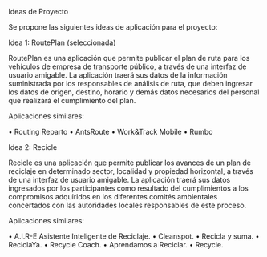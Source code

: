 Ideas de Proyecto

Se propone las siguientes ideas de aplicación para el proyecto:

Idea 1: RoutePlan (seleccionada)

RoutePlan es una aplicación que permite publicar el plan de ruta para los vehículos de empresa de transporte público, a través de una interfaz de usuario amigable. La aplicación traerá sus datos de la información suministrada por los responsables de análisis de ruta, que deben ingresar los datos de origen, destino, horario y demás datos necesarios del personal que realizará el cumplimiento del plan.

Aplicaciones similares:

  •	Routing Reparto
  •	AntsRoute
  •	Work&Track Mobile
  •	Rumbo

Idea 2: Recicle

Recicle es una aplicación que permite publicar los avances de un plan de reciclaje en determinado sector, localidad y propiedad horizontal, a través de una interfaz de usuario amigable. La aplicación traerá sus datos ingresados por los participantes como resultado del cumplimientos a los compromisos adquiridos en los diferentes comités ambientales concertados con las autoridades locales responsables de este proceso.

Aplicaciones similares:

  •	A.I.R-E Asistente Inteligente de Reciclaje.
  • Cleanspot.
  •	Recicla y suma.
  •	ReciclaYa.
  •	Recycle Coach.
  •	Aprendamos a Reciclar.
  •	Recycle.
